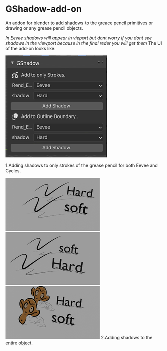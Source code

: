 # GShadow-add-on
An addon for blender to add shadows to the greace pencil primitives or drawing or any grease pencil objects.

*In Eevee shadows will appear in vieport but dont worry if you dont see shadows in the viewport because in the final reder you will get them*
The UI of the add-on looks like:

<img src="https://github.com/grpnpraveen/GShadow-add-on/blob/main/Img/UI.png"/>

1.Adding shadows to only strokes of the grease pencil for both Eevee and Cycles.

<img src="https://github.com/grpnpraveen/GShadow-add-on/blob/main/Img/eevee.png" width=300/> <img src="https://github.com/grpnpraveen/GShadow-add-on/blob/main/Img/cycles.png" width=300/><img src="https://github.com/grpnpraveen/GShadow-add-on/blob/main/Img/suz_eevee.png" width=300/>
2.Adding shadows to the entire object.
<img src=""/>
